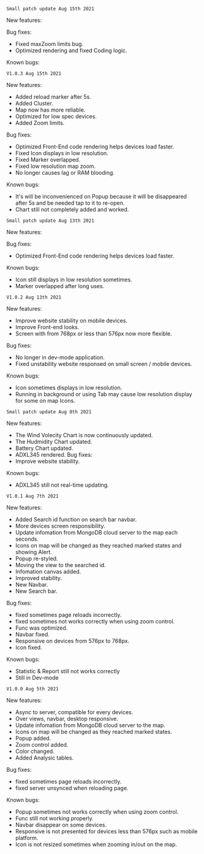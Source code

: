     Small patch update Aug 15th 2021
New features:


Bug fixes:
 - Fixed maxZoom limits bug.
 - Optimized rendering and fixed Coding logic.

Known bugs:


 <!--  -->


    V1.0.3 Aug 15th 2021
New features:
 - Added reload marker after 5s.
 - Added Cluster.
 - Map now has more reliable.
 - Optimized for low spec devices.
 - Added Zoom limits.

Bug fixes:
 - Optimized Front-End code rendering helps devices load faster.
 - Fixed Icon displays in low resolution.
 - Fixed Marker overlapped.
 - Fixed low resolution map zoom.
 - No longer causes lag or RAM blooding.

Known bugs:
 - It's will be inconvenienced on Popup because it will be disappeared after 5s and be needed tap to it to re-open.
 - Chart still not completely added and worked.


 <!--  -->


    Small patch update Aug 13th 2021
New features:
 
Bug fixes:
 - Optimized Front-End code rendering helps devices load faster.

Known bugs:
 - Icon still displays in low resolution sometimes.
 - Marker overlapped after long uses.


 <!--  -->


    V1.0.2 Aug 13th 2021

New features:
 - Improve website stability on mobile devices.
 - Improve Front-end looks.
 - Screen with from 768px or less than 576px now more flexible.

Bug fixes:
 - No longer in dev-mode application.
 - Fixed unstability website responsed on small screen / mobile devices.

Known bugs:
 - Icon sometimes displays in low resolution.
 - Running in background or using Tab may cause low resolution display for some on map Icons.


<!--  -->

    Small patch update Aug 8th 2021
New features:
 - The Wind Volecity Chart is now continuously updated.
 - The Hudmidity Chart updated.
 - Battery Chart updated.
 - ADXL345 rendered.
Bug fixes:
 - Improve website stability.
 
Known bugs:
 - ADXL345 still not real-time updating.


<!--  -->

    V1.0.1 Aug 7th 2021
New features:
 - Added Search id function on search bar navbar.
 - More devices screen responsibility.
 - Update infomation from MongoDB cloud server to the map each seconds.
 - Icons on map will be changed as they reached marked states and showing Alert.
 - Popup re-styled.
 - Moving the view to the searched id.
 - Infomation canvas added.
 - Improved stability.
 - New Navbar.
 - New Search bar.

Bug fixes:
 - fixed sometimes page reloads incorrectly.
 - fixed sometimes not works correctly when using zoom control.
 - Func was optimized.
 - Navbar fixed.
 - Responsive on devices from 576px to 768px.
 - Icon fixed.

Known bugs:
 - Statistic & Report still not works correctly
 - Still in Dev-mode

<!--  -->


    V1.0.0 Aug 5th 2021
New features:
 - Async to server, compatible for every devices.
 - Over views, navbar, desktop responsive.
 - Update infomation from MongoDB cloud server to the map.
 - Icons on map will be changed as they reached marked states.
 - Popup added.
 - Zoom control added.
 - Color changed.
 - Added Analysic tables.

Bug fixes:
 - fixed sometimes page reloads incorrectly.
 - fixed server unsynced when reloading page.

Known bugs:
 - Popup sometimes not works correctly when using zoom control.
 - Func still not working properly.
 - Navbar disappear on some devices.
 - Responsive is not presented for devices less than 576px such as mobile platform.
 - Icon is not resized sometimes when zooming in/out on the map.
